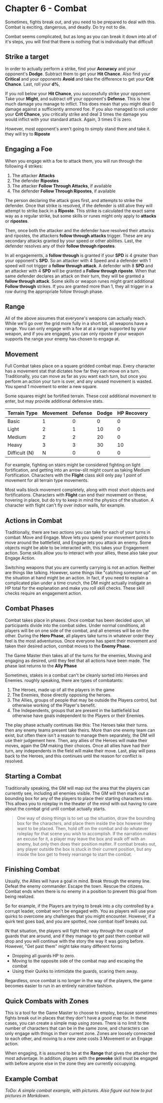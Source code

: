 # Chapter 6 - Combat

Sometimes, fights break out, and you need to be prepared to deal with this. Combat is exciting, dangerous, and deadly. Do try not to die.

Combat seems complicated, but as long as you can break it down into all of it's steps, you will find that there is nothing that is individually that difficult

## Strike a target

In order to actually perform a strike, find your **Accuracy** and your opponent's **Dodge**. Subtract them to get your **Hit Chance**. Also find your **Critical** and your opponents **Avoid** and take the difference to get your **Crit Chance**. Last, roll your **d%**,

If you roll below your **Hit Chance**, you successfully strike your opponent. Take your **Might**, and subtract off your opponent's **Defense**. This is how much damage you manage to inflict. This does mean that you might deal 0 damage against a sufficiently armored foe. If you also managed to roll under your **Crit Chance**, you critically strike and deal 3 times the damage you would inflict with your standard attack. Again, 3 times 0 is zero.

However, most opponent's aren't going to simply stand there and take it. they will try to **Riposte**

## Engaging a Foe

When you engage with a foe to attack them, you will run through the following 4 strikes:

1. The attacker **Attacks**
1. The defender **Ripostes**
1. The attacker **Follow Through Attacks**, if available
1. The defender **Follow Through Ripostes**, if available

The person declaring the attack goes first, and attempts to strike the defender. Once that strike is resolved, if the defender is still alive they will attempt to strike back in a **Riposte**. This strike is calculated the exact same way as a regular strike, but some skills or runes might only apply to **attacks** or **ripostes**.

Then, once both the attacker and the defender have resolved their attacks and ripostes, the attackers **follow through attacks** trigger. These are any secondary attacks granted by your speed or other abilities. Last, the defender resolves any of their **follow through ripostes**.

In all engagements, a **follow through** is granted if your **SPD** is 4 greater than your opponent's **SPD**. So an attacker with 4 Speed and a defender with 1 speed will not trigger a **follow through attack**. A defender with 8 **SPD** and an attacker with 4 **SPD** will be granted a **Follow through riposte**. When that same defender declares an attack on their turn, they will be granted a **follow through attack**. Some skills or weapon runes might grant additional **Follow through** strikes. If you are granted more than 1, they all trigger in a row during the appropriate follow through phase.

## Range

All of the above assumes that everyone's weapons can actually reach. While we'll go over the grid more fully in a short bit, all weapons have a range. You can only engage with a foe at at a range supported by your weapon, and if you are engaged, you can only riposte if your weapon supports the range your enemy has chosen to engage at.

## Movement

Full Combat takes place on a square gridded combat map. Every character has a movement stat that dictates how far they can move on a turn. Traditionally, you can move as far as you want each turn, but once you perform an action your turn is over, and any unused movement is wasted. You spend 1 movement to enter a new square.

Some squares might be fortified terrain. These cost additional movement to enter, but may provide additional defensive stats.

| Terrain Type  | Movement | Defense | Dodge | HP Recovery  |
| ---           | ---      | ---     | ---   | ---          |
| Basic         | 1        | 0       | 0     | 0            |
| Light         | 2        | 1       | 10    | 0            |
| Medium        | 2        | 2       | 20    | 0            |
| Heavy         | 3        | 3       | 30    | 10           |
| Difficult (N) | N        | 0       | 0     | 0            |

For example, fighting on stairs might be considered fighting on light fortification, and getting into an arrow-slit might count as taking Medium Fortification. Characters with the **Flight** class skill only pay 1 point of movement for all terrain type movements.

Most walls block movement completely, along with most short objects and fortifications. Characters with **Flight** can end their movement on these, hovering in place, but do try to keep in mind the physics of the situation. A character with flight can't fly over indoor walls, for example.

## Actions in Combat

Traditionally, there are two actions you can take for each of your turns in combat: Move and Engage. Move lets you spend your movement points to move around the battlefield, and Engage lets you attack an enemy. Some objects might be able to be interacted with, this takes your Engagement action. Some skills allow you to interact with your allies, these also take your Engage Action.

Switching weapons that you are currently carrying is not an action. Neither are things like talking. However, some things like "catching someone up" on the situation at hand might be an action. In fact, if you need to explain a complicated plan under a time crunch, the DM might actually instigate an HP total for the explanation and make you roll skill checks. These skill checks require an engagement action.

## Combat Phases

Combat takes place in phases. Once combat has been decided upon, all participants divide into the combat sides. Under normal conditions, all players will be on one side of the combat, and all enemies will be on the other. During the **Hero Phase**, all players take turns in whatever order they feel is the most adventurous. Once everyone has spent their movement and taken their desired action, combat moves to the **Enemy Phase**.

The Game Master then takes all of the turns for the enemies, Moving and engaging as desired, until they feel that all actions have been made. The phase last returns to the **Ally Phase**

Sometimes, stakes in a combat can't be cleanly sorted into Heroes and Enemies. roughly speaking, there are types of combatants:

1. The Heroes, made up of all the players in the game
1. The Enemies, those directly opposing the heroes.
1. The Allies, groups of people that may be outside the Players control, but otherwise working of the Player's benefit.
1. The Independents, groups that are present in the battlefield but otherwise have goals independent to the Players or their Enemies.

The play phase actually continues like this: The Heroes take their turns. then any enemy teams present take theirs. More than one enemy team can exist, but often there isn't a reason to manage them separately, the DM will use their judgement here. Then, any allies of the Heroes will make their moves, again the DM making their choices. Once all allies have had their turn, any independents in the field will make their move. Last, play will pass back to the Heroes, and this continues until the reason for conflict is resolved.

## Starting a Combat

Traditionally speaking, the GM will map out the area that the players can currently see, including all enemies visible. The GM will then mark out a bounding box for any of the players to place their starting characters into. This allows you to roleplay in the theater of the mind with out having to care about the combat grid until combat actually starts.

>One way of doing things is to set up the situation, draw the bounding box for the characters, and place them inside the box however they want to be placed. Then, hold off on the combat and do whatever roleplay for that scene you wish to accomplish. If the narration makes an excuse for it, a player may leave the box and walk off with an enemy, but only then does their position matter. If combat breaks out, any player outside the box is stuck in their current position, but any inside the box get to freely rearrange to start the combat.

## Finishing Combat

Usually, the Allies will have a goal in mind. Break through the enemy line. Defeat the enemy commander. Escape the town. Rescue the citizens. Combat ends when there is no enemy in a position to prevent this goal from being realized.

So for example, if the Players are trying to break into a city controlled by a corrupt leader, combat won't be engaged with. You as players will use your quirks to overcome any challenges that you might encounter. However, if a quirk test goes bad, and you are spotted, now combat itself breaks out.

IN that situation, the players will fight their way through the couple of guards that are around, and if they manage to get past them combat will drop and you will continue with the story the way it was going before. However, "Get past them" might take many different forms

- Dropping all guards HP to zero.
- Moving to the opposite side of the combat map and escaping the combat
- Using their Quirks to intimidate the guards, scaring them away.

Regardless, once combat is no longer in the way of the players, the game becomes easier to run in an entirely narrative fashion.

## Quick Combats with Zones

This is a tool for the Game Master to choose to employ, because sometimes fights break out in places that they don't have a good map for. In these cases, you can create a simple map using zones. There is no limit to the number of characters that can be in the same zone, and characters can only engage with things in their current zone. Zones are loosely connected to each other, and moving to a new zone costs 3 Movement or an Engage action.

When engaging, it is assumed to be at the **Range** that gives the attacker the most advantage. In addition, players with the **provoke** skill must be engaged with before anyone else in the zone they are currently occupying.

## Example Combat

*ToDo: A simple combat example, with pictures. Also figure out how to put pictures in Markdown.*
